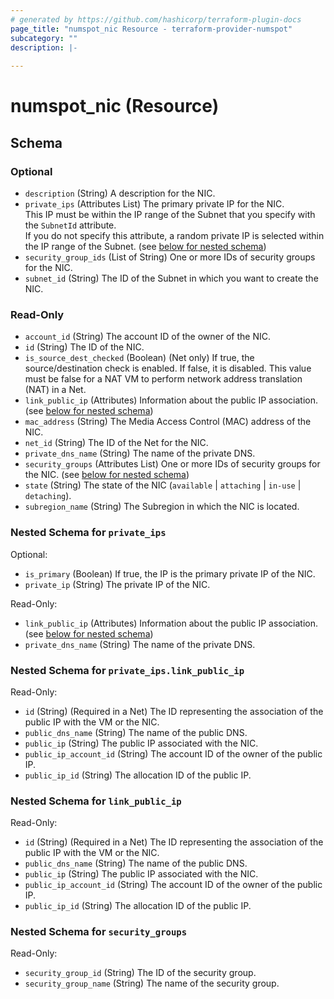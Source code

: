 ```yaml
---
# generated by https://github.com/hashicorp/terraform-plugin-docs
page_title: "numspot_nic Resource - terraform-provider-numspot"
subcategory: ""
description: |-
  
---
```


# numspot_nic (Resource)





<!-- schema generated by tfplugindocs -->
## Schema

### Optional

- `description` (String) A description for the NIC.
- `private_ips` (Attributes List) The primary private IP for the NIC.<br />
This IP must be within the IP range of the Subnet that you specify with the `SubnetId` attribute.<br />
If you do not specify this attribute, a random private IP is selected within the IP range of the Subnet. (see [below for nested schema](#nestedatt--private_ips))
- `security_group_ids` (List of String) One or more IDs of security groups for the NIC.
- `subnet_id` (String) The ID of the Subnet in which you want to create the NIC.

### Read-Only

- `account_id` (String) The account ID of the owner of the NIC.
- `id` (String) The ID of the NIC.
- `is_source_dest_checked` (Boolean) (Net only) If true, the source/destination check is enabled. If false, it is disabled. This value must be false for a NAT VM to perform network address translation (NAT) in a Net.
- `link_public_ip` (Attributes) Information about the public IP association. (see [below for nested schema](#nestedatt--link_public_ip))
- `mac_address` (String) The Media Access Control (MAC) address of the NIC.
- `net_id` (String) The ID of the Net for the NIC.
- `private_dns_name` (String) The name of the private DNS.
- `security_groups` (Attributes List) One or more IDs of security groups for the NIC. (see [below for nested schema](#nestedatt--security_groups))
- `state` (String) The state of the NIC (`available` \| `attaching` \| `in-use` \| `detaching`).
- `subregion_name` (String) The Subregion in which the NIC is located.

<a id="nestedatt--private_ips"></a>
### Nested Schema for `private_ips`

Optional:

- `is_primary` (Boolean) If true, the IP is the primary private IP of the NIC.
- `private_ip` (String) The private IP of the NIC.

Read-Only:

- `link_public_ip` (Attributes) Information about the public IP association. (see [below for nested schema](#nestedatt--private_ips--link_public_ip))
- `private_dns_name` (String) The name of the private DNS.

<a id="nestedatt--private_ips--link_public_ip"></a>
### Nested Schema for `private_ips.link_public_ip`

Read-Only:

- `id` (String) (Required in a Net) The ID representing the association of the public IP with the VM or the NIC.
- `public_dns_name` (String) The name of the public DNS.
- `public_ip` (String) The public IP associated with the NIC.
- `public_ip_account_id` (String) The account ID of the owner of the public IP.
- `public_ip_id` (String) The allocation ID of the public IP.



<a id="nestedatt--link_public_ip"></a>
### Nested Schema for `link_public_ip`

Read-Only:

- `id` (String) (Required in a Net) The ID representing the association of the public IP with the VM or the NIC.
- `public_dns_name` (String) The name of the public DNS.
- `public_ip` (String) The public IP associated with the NIC.
- `public_ip_account_id` (String) The account ID of the owner of the public IP.
- `public_ip_id` (String) The allocation ID of the public IP.


<a id="nestedatt--security_groups"></a>
### Nested Schema for `security_groups`

Read-Only:

- `security_group_id` (String) The ID of the security group.
- `security_group_name` (String) The name of the security group.
